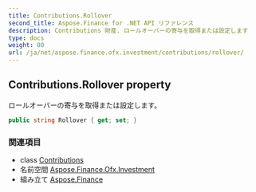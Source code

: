 ```yaml
---
title: Contributions.Rollover
second_title: Aspose.Finance for .NET API リファレンス
description: Contributions 財産. ロールオーバーの寄与を取得または設定します
type: docs
weight: 80
url: /ja/net/aspose.finance.ofx.investment/contributions/rollover/
---
```

## Contributions.Rollover property

ロールオーバーの寄与を取得または設定します。

```csharp
public string Rollover { get; set; }
```

### 関連項目

* class [Contributions](../)
* 名前空間 [Aspose.Finance.Ofx.Investment](../../contributions/)
* 組み立て [Aspose.Finance](../../../)


